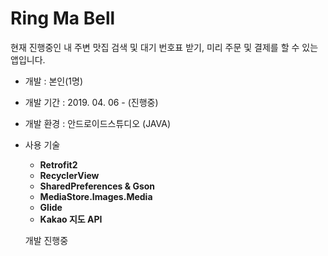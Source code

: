 # Ring Ma Bell

현재 진행중인 내 주변 맛집 검색 및 대기 번호표 받기, 미리 주문 및 결제를 할 수 있는 앱입니다. <br>

* 개발 : 본인(1명)
* 개발 기간 : 2019. 04. 06 - (진행중)
* 개발 환경 : 안드로이드스튜디오 (JAVA)
* 사용 기술

  * **Retrofit2** <br>
  * **RecyclerView** <br>
  * **SharedPreferences & Gson** <br>
  * **MediaStore.Images.Media** <br>
  * **Glide** <br>
  * **Kakao 지도 API** <br>
  
  개발 진행중

